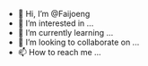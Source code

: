 - 👋 Hi, I’m @Faijoeng
- 👀 I’m interested in ...
- 🌱 I’m currently learning ...
- 💞️ I’m looking to collaborate on ...
- 📫 How to reach me ...

<!---
Faijoeng/Faijoeng is a ✨ special ✨ repository because its `README.md` (this file) appears on your GitHub profile.
You can click the Preview link to take a look at your changes.
--->
